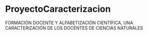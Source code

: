 # ProyectoCaracterizacion
FORMACIÓN DOCENTE Y ALFABETIZACIÓN CIENTÍFICA, UNA CARACTERIZACIÓN DE LOS DOCENTES DE CIENCIAS NATURALES
